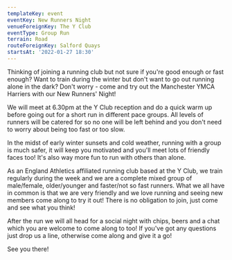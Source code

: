 ```yaml
---
templateKey: event
eventKey: New Runners Night
venueForeignKey: The Y Club
eventType: Group Run
terrain: Road
routeForeignKey: Salford Quays
startsAt: '2022-01-27 18:30'
---
```

Thinking of joining a running club but not sure if you're good enough or fast enough? Want to train during the winter 
but don't want to go out running alone in the dark? Don't worry - come and try out the Manchester YMCA Harriers with 
our New Runners' Night!

We will meet at 6.30pm at the Y Club reception and do a quick warm up before going out for a short run in different 
pace groups. All levels of runners will be catered for so no one will be left behind and you don't need to worry about 
being too fast or too slow.

In the midst of early winter sunsets and cold weather, running with a group is much safer, it will keep you motivated 
and you'll meet lots of friendly faces too! It's also way more fun to run with others than alone.

As an England Athletics affiliated running club based at the Y Club, we train regularly during the week and we are a 
complete mixed group of male/female, older/younger and faster/not so fast runners. What we all have in common is that 
we are very friendly and we love running and seeing new members come along to try it out! There is no obligation to join, 
just come and see what you think!

After the run we will all head for a social night with chips, beers and a chat which you are welcome to come along to too!
If you've got any questions just drop us a line, otherwise come along and give it a go!

See you there!
